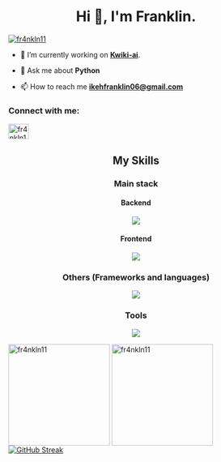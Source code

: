 <h1 align="center">Hi 👋, I'm Franklin.</h1>

<p align="left"> <a href="https://twitter.com/builtbyfranklin" target="blank"><img src="https://img.shields.io/twitter/follow/builtbyfranklin?logo=twitter&style=for-the-badge" alt="fr4nkln11" /></a> </p>

- 🔭 I’m currently working on [**Kwiki-ai**](https://github.com/bruce-pain/kwiki-ai).

- 💬 Ask me about **Python**

- 📫 How to reach me **ikehfranklin06@gmail.com**


<h3 align="left">Connect with me:</h3>
<p align="left">
<a href="https://twitter.com/builtbyfranklin" target="blank"><img align="center" src="https://raw.githubusercontent.com/rahuldkjain/github-profile-readme-generator/master/src/images/icons/Social/twitter.svg" alt="fr4nkln11" height="30" width="40" /></a>
</p>

<h2 align="center">My Skills</h2>
<h3 align="center">Main stack</h3>
<h4 align="center">Backend</h3>
<p align="center">
  <a href="https://skillicons.dev">
    <img src="https://skillicons.dev/icons?i=py,fastapi,postgres,supabase&theme=dark&perline=4" />
  </a>
</p>
<h4 align="center">Frontend</h3>
<p align="center">
  <a href="https://skillicons.dev">
    <img src="https://skillicons.dev/icons?i=html,css,js,ts,react&theme=dark&perline=5" />
  </a>
</p>
<h3 align="center">Others (Frameworks and languages)</h3>
<p align="center">
  <a href="https://skillicons.dev">
    <img src="https://skillicons.dev/icons?i=opencv,rust,c,&theme=dark&perline=3" />
  </a>
</p>
<h3 align="center">Tools</h3>
<p align="center">
  <a href="https://skillicons.dev">
    <img src="https://skillicons.dev/icons?i=git,github,githubactions,docker,rabbitmq,redis,vercel,linux,bash,neovim,vscode&theme=dark&perline=6" />
  </a>
</p>


  <img height=200 align="center" src="https://github-readme-stats.vercel.app/api/top-langs?username=bruce-pain&layout=compact&langs_count=8&card_width=320&theme=gruvbox&hide_border=true" alt="fr4nkln11"/>
  <img height=200 align="center" src="https://github-readme-stats.vercel.app/api?username=bruce-pain&show_icons=true&theme=gruvbox&locale=en&hide_border=true" alt="fr4nkln11"/>
<a href="https://git.io/streak-stats"><img src="https://streak-stats.demolab.com?user=bruce-pain&theme=gruvbox&hide_border=true" alt="GitHub Streak" /></a>
